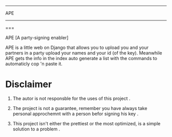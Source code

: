 ****
APE
****
===

APE [A party-signing enabler]

APE is a little web on Django that allows you to upload you and your partners in a party upload your names and your id (of the key).
Meanwhile APE gets the info in the index auto generate a list with the commands to automaticly cop 'n paste it.



Disclaimer
===
1. The autor is not responsble for the uses of this project .

2. The project is not a guarantee, remember you have always take personal approchemnt with a person befor signing his key .

3. This project isn't either the prettiest or the most optimized, is a simple solution to a problem .

